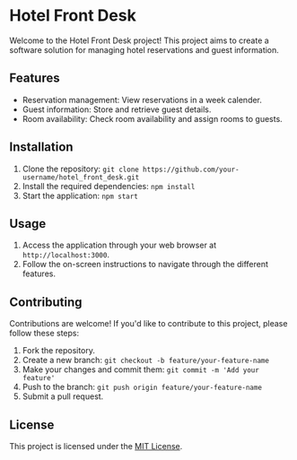 # Hotel Front Desk

Welcome to the Hotel Front Desk project! This project aims to create a software solution for managing hotel reservations and guest information.

## Features

- Reservation management: View reservations in a week calender.
- Guest information: Store and retrieve guest details.
- Room availability: Check room availability and assign rooms to guests.

## Installation

1. Clone the repository: `git clone https://github.com/your-username/hotel_front_desk.git`
2. Install the required dependencies: `npm install`
3. Start the application: `npm start`

## Usage

1. Access the application through your web browser at `http://localhost:3000`.
2. Follow the on-screen instructions to navigate through the different features.

## Contributing

Contributions are welcome! If you'd like to contribute to this project, please follow these steps:

1. Fork the repository.
2. Create a new branch: `git checkout -b feature/your-feature-name`
3. Make your changes and commit them: `git commit -m 'Add your feature'`
4. Push to the branch: `git push origin feature/your-feature-name`
5. Submit a pull request.

## License

This project is licensed under the [MIT License](https://opensource.org/licenses/MIT).

